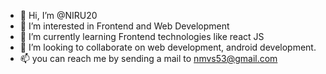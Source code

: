 - 👋 Hi, I’m @NIRU20
- 👀 I’m interested in Frontend and Web Development
- 🌱 I’m currently learning Frontend technologies like react JS
- 💞️ I’m looking to collaborate on  web development, android development.
- 📫 you can reach me by sending a mail to nmvs53@gmail.com
<!---
NIRU20/NIRU20 is a ✨ special ✨ repository because its `README.md` (this file) appears on your GitHub profile.
You can click the Preview link to take a look at your changes.
--->
